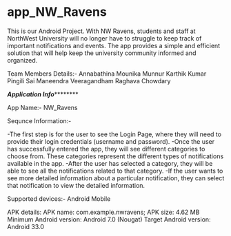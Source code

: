 # app_NW_Ravens
This is our Android Project.
With NW Ravens, students and staff at NorthWest University will no longer have to struggle to keep track of important notifications and events. The app provides a simple and efficient solution that will help keep the university community informed and organized.

Team Members Details:-
Annabathina Mounika
Munnur Karthik Kumar
Pingili Sai Maneendra
Veeragandham Raghava Chowdary


*********Application Info*****************

App Name:- NW_Ravens


Sequnce Information:-

-The first step is for the user to see the Login Page, where they will need to provide their login credentials (username and password).
-Once the user has successfully entered the app, they will see different categories to choose from. These categories represent the different types of notifications available in the app.
-After the user has selected a category, they will be able to see all the notifications related to that category.
-If the user wants to see more detailed information about a particular notification, they can select that notification to view the detailed information.


Supported devices:- Android Mobile


APK details:
APK name: com.example.nwravens;
APK size: 4.62 MB
Minimum Android version: Android 7.0 (Nougat)
Target Android version: Android 33.0

